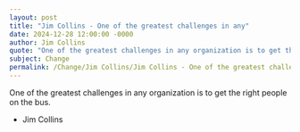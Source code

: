 ```yaml
---
layout: post
title: "Jim Collins - One of the greatest challenges in any"
date: 2024-12-28 12:00:00 -0000
author: Jim Collins
quote: "One of the greatest challenges in any organization is to get the right people on the bus."
subject: Change
permalink: /Change/Jim Collins/Jim Collins - One of the greatest challenges in any
---
```


One of the greatest challenges in any organization is to get the right people on the bus.

- Jim Collins
